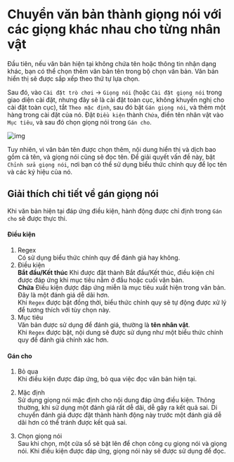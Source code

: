 # Chuyển văn bản thành giọng nói với các giọng khác nhau cho từng nhân vật

Đầu tiên, nếu văn bản hiện tại không chứa tên hoặc thông tin nhận dạng khác, bạn có thể chọn thêm văn bản tên trong bộ chọn văn bản. Văn bản hiển thị sẽ được sắp xếp theo thứ tự lựa chọn.

Sau đó, vào `Cài đặt trò chơi` -> `Giọng nói` (hoặc `Cài đặt giọng nói` trong giao diện cài đặt, nhưng đây sẽ là cài đặt toàn cục, không khuyến nghị cho cài đặt toàn cục), tắt `Theo mặc định`, sau đó bật `Gán giọng nói`, và thêm một hàng trong cài đặt của nó. Đặt `Điều kiện` thành `Chứa`, điền tên nhân vật vào `Mục tiêu`, và sau đó chọn giọng nói trong `Gán cho`.

![img](https://image.lunatranslator.org/zh/tts/1.png) 

Tuy nhiên, vì văn bản tên được chọn thêm, nội dung hiển thị và dịch bao gồm cả tên, và giọng nói cũng sẽ đọc tên. Để giải quyết vấn đề này, bật `Chỉnh sửa giọng nói`, nơi bạn có thể sử dụng biểu thức chính quy để lọc tên và các ký hiệu của nó.  

## Giải thích chi tiết về gán giọng nói

Khi văn bản hiện tại đáp ứng điều kiện, hành động được chỉ định trong `Gán cho` sẽ được thực thi.

#### Điều kiện

1. Regex  
    Có sử dụng biểu thức chính quy để đánh giá hay không.
1. Điều kiện  
    **Bắt đầu/Kết thúc** Khi được đặt thành Bắt đầu/Kết thúc, điều kiện chỉ được đáp ứng khi mục tiêu nằm ở đầu hoặc cuối văn bản.  
    **Chứa** Điều kiện được đáp ứng miễn là mục tiêu xuất hiện trong văn bản. Đây là một đánh giá dễ dãi hơn.  
    Khi `Regex` được bật đồng thời, biểu thức chính quy sẽ tự động được xử lý để tương thích với tùy chọn này.
1. Mục tiêu  
    Văn bản được sử dụng để đánh giá, thường là **tên nhân vật**.  
    Khi `Regex` được bật, nội dung sẽ được sử dụng như một biểu thức chính quy để đánh giá chính xác hơn.

#### Gán cho

1. Bỏ qua  
    Khi điều kiện được đáp ứng, bỏ qua việc đọc văn bản hiện tại.

1. Mặc định  
    Sử dụng giọng nói mặc định cho nội dung đáp ứng điều kiện. Thông thường, khi sử dụng một đánh giá rất dễ dãi, dễ gây ra kết quả sai. Di chuyển đánh giá được đặt thành hành động này trước một đánh giá dễ dãi hơn có thể tránh được kết quả sai.
1. Chọn giọng nói  
    Sau khi chọn, một cửa sổ sẽ bật lên để chọn công cụ giọng nói và giọng nói. Khi điều kiện được đáp ứng, giọng nói này sẽ được sử dụng để đọc.
